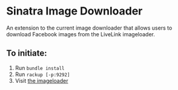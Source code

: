 # Sinatra Image Downloader

An extension to the current image downloader that allows users to download Facebook images from the LiveLink imageloader.

## To initiate:

1. Run `bundle install`
2. Run `rackup [-p:9292]`
3. Visit [the imageloader](http://imageloader.livelinkmedia.net/?redirect=http%3A%2F%2Flocalhost:9292)